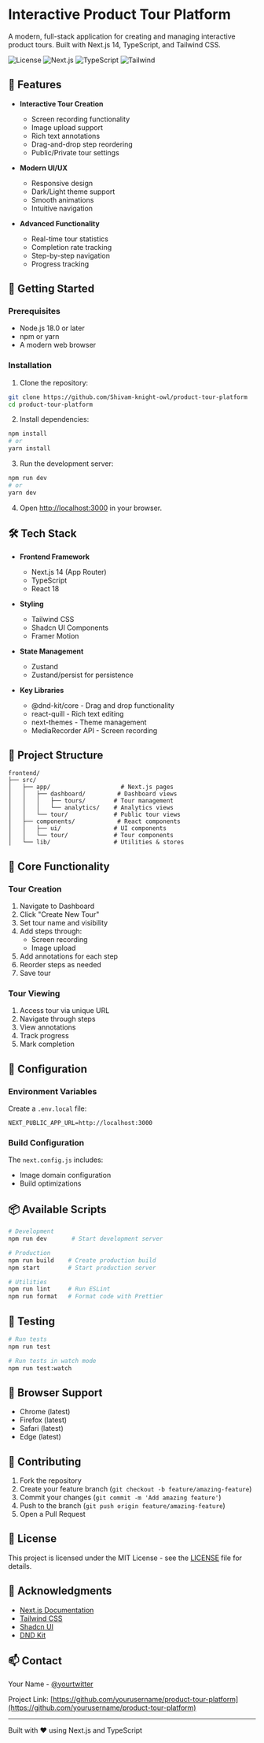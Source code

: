 # Interactive Product Tour Platform

A modern, full-stack application for creating and managing interactive product tours. Built with Next.js 14, TypeScript, and Tailwind CSS.

![License](https://img.shields.io/badge/license-MIT-blue.svg)
![Next.js](https://img.shields.io/badge/Next.js-14-black)
![TypeScript](https://img.shields.io/badge/TypeScript-5.0-blue)
![Tailwind](https://img.shields.io/badge/Tailwind-3.0-38bdf8)

## 🌟 Features

- **Interactive Tour Creation**
  - Screen recording functionality
  - Image upload support
  - Rich text annotations
  - Drag-and-drop step reordering
  - Public/Private tour settings

- **Modern UI/UX**
  - Responsive design
  - Dark/Light theme support
  - Smooth animations
  - Intuitive navigation

- **Advanced Functionality**
  - Real-time tour statistics
  - Completion rate tracking
  - Step-by-step navigation
  - Progress tracking

## 🚀 Getting Started

### Prerequisites

- Node.js 18.0 or later
- npm or yarn
- A modern web browser

### Installation

1. Clone the repository:
```bash
git clone https://github.com/Shivam-knight-owl/product-tour-platform
cd product-tour-platform
```

2. Install dependencies:
```bash
npm install
# or
yarn install
```

3. Run the development server:
```bash
npm run dev
# or
yarn dev
```

4. Open [http://localhost:3000](http://localhost:3000) in your browser.

## 🛠️ Tech Stack

- **Frontend Framework**
  - Next.js 14 (App Router)
  - TypeScript
  - React 18

- **Styling**
  - Tailwind CSS
  - Shadcn UI Components
  - Framer Motion

- **State Management**
  - Zustand
  - Zustand/persist for persistence

- **Key Libraries**
  - @dnd-kit/core - Drag and drop functionality
  - react-quill - Rich text editing
  - next-themes - Theme management
  - MediaRecorder API - Screen recording

## 📁 Project Structure

```
frontend/
├── src/
│   ├── app/                    # Next.js pages
│   │   ├── dashboard/         # Dashboard views
│   │   │   ├── tours/        # Tour management
│   │   │   └── analytics/    # Analytics views
│   │   └── tour/             # Public tour views
│   ├── components/            # React components
│   │   ├── ui/               # UI components
│   │   └── tour/             # Tour components
│   └── lib/                  # Utilities & stores
```

## 🎯 Core Functionality

### Tour Creation
1. Navigate to Dashboard
2. Click "Create New Tour"
3. Set tour name and visibility
4. Add steps through:
   - Screen recording
   - Image upload
5. Add annotations for each step
6. Reorder steps as needed
7. Save tour

### Tour Viewing
1. Access tour via unique URL
2. Navigate through steps
3. View annotations
4. Track progress
5. Mark completion

## 🔧 Configuration

### Environment Variables
Create a `.env.local` file:
```env
NEXT_PUBLIC_APP_URL=http://localhost:3000
```

### Build Configuration
The `next.config.js` includes:
- Image domain configuration
- Build optimizations

## 📦 Available Scripts

```bash
# Development
npm run dev       # Start development server

# Production
npm run build    # Create production build
npm start        # Start production server

# Utilities
npm run lint     # Run ESLint
npm run format   # Format code with Prettier
```

## 🧪 Testing

```bash
# Run tests
npm run test

# Run tests in watch mode
npm run test:watch
```

## 📱 Browser Support

- Chrome (latest)
- Firefox (latest)
- Safari (latest)
- Edge (latest)

## 🤝 Contributing

1. Fork the repository
2. Create your feature branch (`git checkout -b feature/amazing-feature`)
3. Commit your changes (`git commit -m 'Add amazing feature'`)
4. Push to the branch (`git push origin feature/amazing-feature`)
5. Open a Pull Request

## 📝 License

This project is licensed under the MIT License - see the [LICENSE](LICENSE) file for details.

## 🙏 Acknowledgments

- [Next.js Documentation](https://nextjs.org/docs)
- [Tailwind CSS](https://tailwindcss.com)
- [Shadcn UI](https://ui.shadcn.com)
- [DND Kit](https://dndkit.com)

## 📫 Contact

Your Name - [@yourtwitter](https://twitter.com/yourtwitter)

Project Link: [https://github.com/yourusername/product-tour-platform](https://github.com/yourusername/product-tour-platform)

---

Built with ❤️ using Next.js and TypeScript 